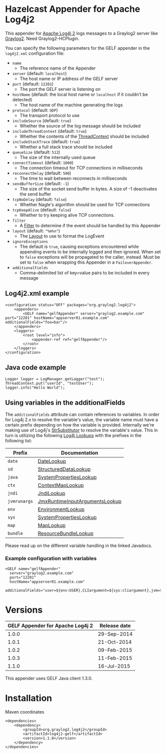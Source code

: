 # Hazelcast Appender for Apache Log4j2

This appender for [Apache Log4j 2](https://logging.apache.org/log4j/2.x/) logs messages to a Graylog2 server like [Graylog2](http://www.graylog2.org). Need Graylog2-HCPlugin.


You can specify the following parameters for the GELF appender in the `log4j2.xml` configuration file:

* `name`
  * The reference name of the Appender
* `server` (default: `localhost`)
  * The host name or IP address of the GELF server
* `port` (default: `12201`)
  * The port the GELF server is listening on
* `hostName` (default: the local host name or `localhost` if it couldn't be detected)
  * The host name of the machine generating the logs
* `protocol` (default: `UDP`)
  * The transport protocol to use
* `includeSource` (default: `true`)
  * Whether the source of the log message should be included
* `includeThreadContext` (default: `true`)
  * Whether the contents of the [ThreadContext](https://logging.apache.org/log4j/2.x/manual/thread-context.html) should be included
* `includeStackTrace` (default: `true`)
  * Whether a full stack trace should be included
* `queueSize` (default: `512`)
  * The size of the internally used queue
* `connectTimeout` (default: `1000`)
  * The connection timeout for TCP connections in milliseconds
* `reconnectDelay` (default: `500`)
  * The time to wait between reconnects in milliseconds
* `sendBufferSize` (default: `-1`)
  * The size of the socket send buffer in bytes. A size of -1 deactivates the send buffer
* `tcpNoDelay` (default: `false`)
  * Whether Nagle's algorithm should be used for TCP connections
* `tcpKeepAlive` (default: `false`)
  * Whether to try keeping alive TCP connections.
* `filter`
  * A [Filter](https://logging.apache.org/log4j/2.x/manual/filters.html) to determine if the event should be handled by this Appender
* `layout` (default: `"%m%n"`)
  * The [Layout](https://logging.apache.org/log4j/2.x/manual/layouts.html) to use to format the LogEvent
* `ignoreExceptions`
  * The default is `true`, causing exceptions encountered while appending events to be internally logged and then ignored. When set to `false` exceptions will be propagated to the caller, instead. Must be set to `false` when wrapping this Appender in a `FailoverAppender`.
* `additionalFields`
  * Comma-delimited list of key=value pairs to be included in every message

## Log4j2.xml example

    <configuration status="OFF" packages="org.graylog2.log4j2">
        <appenders>
            <GELF name="gelfAppender" server="graylog2.example.com" port="12201" hostName="appserver01.example.com" additionalFields="foo=bar"/>
        </appenders>
        <loggers>
            <root level="info">
                <appender-ref ref="gelfAppender"/>
            </root>
        </loggers>
    </configuration>


## Java code example

    Logger logger = LogManager.getLogger("test");
    ThreadContext.put("userId", "testUser");
    logger.info("Hello World");

## Using variables in the additionalFields

The `additionalFields` attribute can contain references to variables. 
In order for Log4j 2.x to resolve the variable's value, the variable name must have a certain prefix depending on how the variable is provided.
Internally we're making use of Log4j's [StrSubstitutor](https://logging.apache.org/log4j/2.x/log4j-core/apidocs/org/apache/logging/log4j/core/lookup/StrSubstitutor.html) to resolve the variable's value. 
This in turn is utilizing the following [Log4j Lookups](https://logging.apache.org/log4j/2.x/manual/lookups.html) with the prefixes in the following list:

| Prefix       | Documentation                                                                                                                                                      |
| ------------ | ------------------------------------------------------------------------------------------------------------------------------------------------------------------ |
| `date`       | [DateLookup](https://logging.apache.org/log4j/2.x/log4j-core/apidocs/org/apache/logging/log4j/core/lookup/DateLookup.html)                                         |
| `sd`         | [StructuredDataLookup](https://logging.apache.org/log4j/2.x/log4j-core/apidocs/org/apache/logging/log4j/core/lookup/StructuredDataLookup.html)                     |
| `java`       | [SystemPropertiesLookup](https://logging.apache.org/log4j/2.x/log4j-core/apidocs/org/apache/logging/log4j/core/lookup/SystemPropertiesLookup.html)                 |
| `ctx`        | [ContextMapLookup](https://logging.apache.org/log4j/2.x/log4j-core/apidocs/org/apache/logging/log4j/core/lookup/ContextMapLookup.html)                             |
| `jndi`       | [JndiLookup](https://logging.apache.org/log4j/2.x/log4j-core/apidocs/org/apache/logging/log4j/core/lookup/JndiLookup.html)                                         |
| `jvmrunargs` | [JmxRuntimeInputArgumentsLookup](https://logging.apache.org/log4j/2.x/log4j-core/apidocs/org/apache/logging/log4j/core/lookup/JmxRuntimeInputArgumentsLookup.html) |
| `env`        | [EnvironmentLookup](https://logging.apache.org/log4j/2.x/log4j-core/apidocs/org/apache/logging/log4j/core/lookup/EnvironmentLookup.html)                           |
| `sys`        | [SystemPropertiesLookup](https://logging.apache.org/log4j/2.x/log4j-core/apidocs/org/apache/logging/log4j/core/lookup/SystemPropertiesLookup.html)                 |
| `map`        | [MapLookup](https://logging.apache.org/log4j/2.x/log4j-core/apidocs/org/apache/logging/log4j/core/lookup/MapLookup.html)                                           |
| `bundle`     | [ResourceBundleLookup](https://logging.apache.org/log4j/2.x/log4j-core/apidocs/org/apache/logging/log4j/core/lookup/ResourceBundleLookup.html)                     |

Please read up on the different variable handling in the linked Javadocs.

### Example configuration with variables

    <GELF name="gelfAppender" 
      server="graylog2.example.com" 
      port="12201" 
      hostName="appserver01.example.com" 
      additionalFields="user=${env:USER},CLIargument=${sys:cliargument},jvm=${java:vm},fileEncoding=${sys:file.encoding}""/>


# Versions

| GELF Appender for Apache Log4j 2 | Release date |
| -------------------------------- | ------------ |
| 1.0.0                            | 29-Sep-2014  |
| 1.0.1                            | 21-Oct-2014  |
| 1.0.2                            | 09-Feb-2015  |
| 1.0.3                            | 11-Feb-2015  |
| 1.1.0                            | 16-Jul-2015  |

This appender uses GELF Java client 1.3.0.


# Installation

Maven coordinates

    <dependencies>
        <dependency>
            <groupId>org.graylog2.log4j2</groupId>
            <artifactId>log4j2-gelf</artifactId>
            <version>1.1.0</version>
        </dependency>
    </dependencies>

